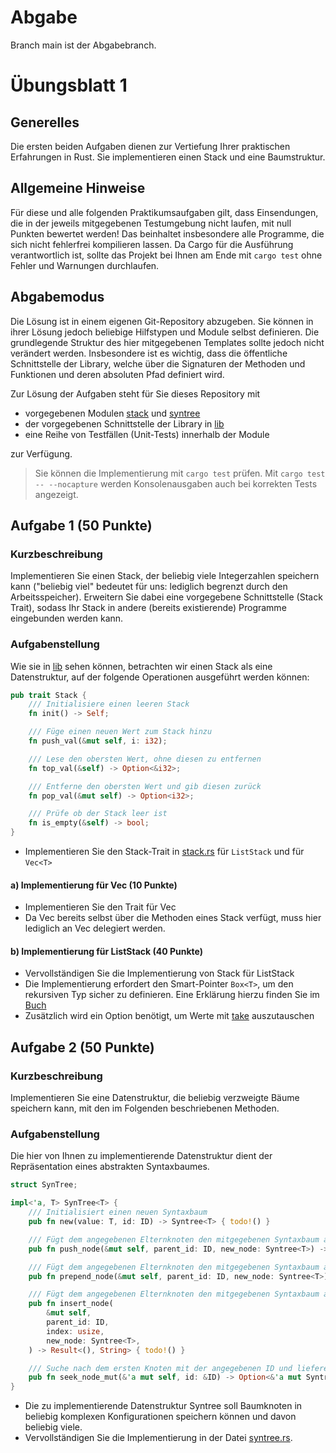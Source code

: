 # Abgabe
Branch main ist der Abgabebranch.

# Übungsblatt 1
## Generelles
Die ersten beiden Aufgaben dienen zur Vertiefung Ihrer praktischen Erfahrungen in Rust. Sie implementieren einen Stack und eine Baumstruktur.

## Allgemeine Hinweise
Für diese und alle folgenden Praktikumsaufgaben gilt, dass Einsendungen, die in der jeweils mitgegebenen Testumgebung nicht laufen, mit null Punkten bewertet werden! Das beinhaltet insbesondere alle Programme, die sich nicht fehlerfrei kompilieren lassen. Da Cargo für die Ausführung verantwortlich ist, sollte das Projekt bei Ihnen am Ende mit `cargo test` ohne Fehler und Warnungen durchlaufen. 


## Abgabemodus
Die Lösung ist in einem eigenen Git-Repository abzugeben. 
Sie können in ihrer Lösung jedoch beliebige Hilfstypen und Module selbst definieren. 
Die grundlegende Struktur des hier mitgegebenen Templates sollte jedoch nicht verändert werden. 
Insbesondere ist es wichtig, dass die öffentliche Schnittstelle der Library, welche über die Signaturen der Methoden und Funktionen und deren absoluten Pfad definiert wird. 

Zur Lösung der Aufgaben steht für Sie dieses Repository mit
- vorgegebenen Modulen [stack](src/stack.rs) und [syntree](src/syntree.rs)
- der vorgegebenen Schnittstelle der Library in [lib](src/lib.rs)
- eine Reihe von Testfällen (Unit-Tests) innerhalb der Module

zur Verfügung.
> Sie können die Implementierung mit `cargo test` prüfen. Mit `cargo test -- --nocapture` werden Konsolenausgaben auch bei korrekten Tests angezeigt.

## Aufgabe 1 (50 Punkte)
### Kurzbeschreibung
Implementieren Sie einen Stack, der beliebig viele Integerzahlen speichern kann ("beliebig viel" bedeutet für uns: lediglich begrenzt durch den Arbeitsspeicher). Erweitern Sie dabei eine vorgegebene Schnittstelle (Stack Trait), sodass Ihr Stack in andere (bereits existierende) Programme eingebunden werden kann.

### Aufgabenstellung
Wie sie in [lib](src/lib.rs) sehen können, betrachten wir einen Stack als eine Datenstruktur, auf der folgende Operationen ausgeführt werden können:

```rust
pub trait Stack {
    /// Initialisiere einen leeren Stack
    fn init() -> Self;

    /// Füge einen neuen Wert zum Stack hinzu
    fn push_val(&mut self, i: i32);

    /// Lese den obersten Wert, ohne diesen zu entfernen
    fn top_val(&self) -> Option<&i32>;

    /// Entferne den obersten Wert und gib diesen zurück
    fn pop_val(&mut self) -> Option<i32>;

    /// Prüfe ob der Stack leer ist
    fn is_empty(&self) -> bool;
}
```
- Implementieren Sie den Stack-Trait in [stack.rs](src/stack.rs) für `ListStack` und für `Vec<T>`

#### a) Implementierung für Vec<T> (10 Punkte)
- Implementieren Sie den Trait für Vec<T>
- Da Vec<T> bereits selbst über die Methoden eines Stack verfügt, muss hier lediglich an Vec delegiert werden.

#### b) Implementierung für ListStack (40 Punkte)
- Vervollständigen Sie die Implementierung von Stack für ListStack
- Die Implementierung erfordert den Smart-Pointer `Box<T>`, um den rekursiven Typ sicher zu definieren. Eine Erklärung hierzu finden Sie im [Buch](https://doc.rust-lang.org/book/ch15-01-box.html)
- Zusätzlich wird ein Option<T> benötigt, um Werte mit [take](https://doc.rust-lang.org/std/option/enum.Option.html#method.take) auszutauschen


## Aufgabe 2 (50 Punkte)
### Kurzbeschreibung
Implementieren Sie eine Datenstruktur, die beliebig verzweigte Bäume speichern kann, mit den im Folgenden beschriebenen Methoden.

### Aufgabenstellung
Die hier von Ihnen zu implementierende Datenstruktur dient der Repräsentation eines abstrakten Syntaxbaumes.

```rust
struct SynTree;

impl<'a, T> SynTree<T> {
    /// Initialisiert einen neuen Syntaxbaum
    pub fn new(value: T, id: ID) -> Syntree<T> { todo!() }

    /// Fügt dem angegebenen Elternknoten den mitgegebenen Syntaxbaum als letztes Kind hinzu
    pub fn push_node(&mut self, parent_id: ID, new_node: Syntree<T>) -> Result<(), String> { todo!() }

    /// Fügt dem angegebenen Elternknoten den mitgegebenen Syntaxbaum als erstes Kind hinzu
    pub fn prepend_node(&mut self, parent_id: ID, new_node: Syntree<T>) -> Result<(), String> { todo!() }

    /// Fügt dem angegebenen Elternknoten den mitgegebenen Syntaxbaum als Kind an der indizierten Stelle hinzu
    pub fn insert_node(
        &mut self,
        parent_id: ID,
        index: usize,
        new_node: Syntree<T>,
    ) -> Result<(), String> { todo!() }

    /// Suche nach dem ersten Knoten mit der angegebenen ID und liefere eine mutable Referenz zurück
    pub fn seek_node_mut(&'a mut self, id: &ID) -> Option<&'a mut Syntree<T>> { todo!() }
}
```
- Die zu implementierende Datenstruktur Syntree soll Baumknoten in beliebig komplexen Konfigurationen speichern können und davon beliebig viele.
- Vervollständigen Sie die Implementierung in der Datei [syntree.rs](src/syntree.rs).
